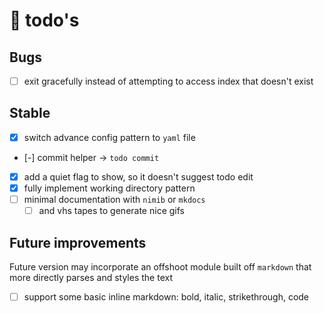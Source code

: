 # 👑 todo's

<!-- comments will hidden from `todo show` -->

## Bugs

- [ ] exit gracefully instead of attempting to access index that doesn't exist

## Stable

- [x] switch advance config pattern to `yaml` file
- [-] commit helper -> `todo commit`
- [x] add a quiet flag to show, so it doesn't suggest todo edit
- [x] fully implement working directory pattern
- [ ] minimal documentation with `nimib` or `mkdocs`
  - [ ] and vhs tapes to generate nice gifs

## Future improvements

Future version may incorporate an offshoot module built off `markdown` that more directly parses and styles the text

- [ ] support some basic inline markdown: bold, italic, strikethrough, code 

<!-- generated with <3 by daylinmorgan/todo -->
